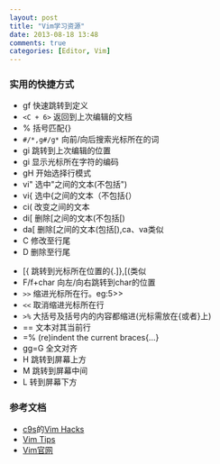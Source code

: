 ```yaml
---
layout: post
title: "Vim学习资源"
date: 2013-08-18 13:48
comments: true
categories: [Editor, Vim]
---
```


### 实用的快捷方式

- gf  快速跳转到定义
- `<C + 6>`  返回到上次编辑的文档
- %  括号匹配{}[]()
- `#/*,g#/g*`  向前/向后搜索光标所在的词
- gi  跳转到上次编辑的位置
- gi  显示光标所在字符的编码
- gH  开始选择行模式
- vi"  选中"之间的文本(不包括")
- vi{  选中{之间的文本（不包括{）
- ci(  改变之间的文本
- di[  删除[之间的文本(不包括[)
- da[  删除[之间的文本(包括[),ca、va类似
- C  修改至行尾
- D  删除至行尾

<!-- more -->

- [{  跳转到光标所在位置的{.]},[(类似
- F/f+char  向左/向右跳转到char的位置
- `>>`  缩进光标所在行。eg:5>>
- `<<`  取消缩进光标所在行
- `>%`  大括号及括号内的内容都缩进(光标需放在{或者}上)
- ==  文本对其当前行
- =%  (re)indent the current braces{...}
- gg=G  全文对齐
- H  跳转到屏幕上方
- M  跳转到屏幕中间
- L  转到屏幕下方


### 参考文档

- [c9s](http://c9s.blogspot.com)的[Vim Hacks](http://c9s.blogspot.com/2009/08/vim-hacks-coscup.html)
- [Vim Tips](http://vim.wikia.com/wiki/Best_Vim_Tips)
- [Vim官网](http://www.vim.org/)


